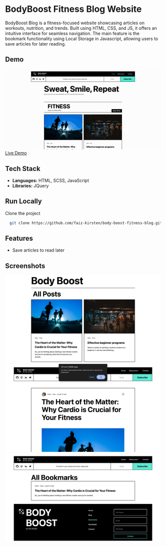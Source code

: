 # BodyBoost Fitness Blog Website

BodyBoost Blog is a fitness-focused website showcasing articles on workouts, nutrition, and trends. Built using HTML, CSS, and JS, it offers an intuitive interface for seamless navigation. The main feature is the bookmark functionality using Local Storage in Javascript, allowing users to save articles for later reading.

## Demo

![App Screenshot](assets/demo-assets/bodyboost-demo-main.gif)<br>
[Live Demo](https://github.com/faiz-kirsten/body-boost-fitness-blog)

## Tech Stack

-   **Languages:** HTML, SCSS, JavaScript
-   **Libraries:** JQuery
## Run Locally

Clone the project

```bash
  git clone https://github.com/faiz-kirsten/body-boost-fitness-blog.git
```

## Features

-   Save articles to read later

## Screenshots

![App Screenshot](assets/demo-assets/bodyboost-demo-1.jpg)
![App Screenshot](assets/demo-assets/body-boost-demo-2.jpg)
![App Screenshot](assets/demo-assets/bodyboost-demo-3.jpg)
